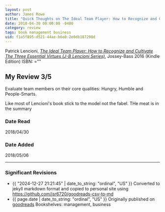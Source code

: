 ```yaml
---
layout: post
author: James Rowe
title: "Quick Thoughts on The Ideal Team Player: How to Recognize and Cultivate The Three Essential Virtues (J-B Lencioni Series)"
date: 2018-04-30 00:00:00 -0400
category: review
tags: book management business
uid: f1a5f895-d521-44ae-b6e0-2e0db187298d
---
```


Patrick Lencioni, *[The Ideal Team Player: How to Recognize and Cultivate The Three Essential Virtues (J-B Lencioni Series)](https://www.goodreads.com/book/show/28930640)*,  Jossey-Bass 2016 (Kindle Edition) ISBN: =""

## My Review 3/5

Evaluate team members on their core qualities: Hungry, Humble and People-Smarts.

Like most of Lencioni's book stick to the model not the fabel. THe meat is in the summary

### Date Read
2018/04/30

### Date Added
2018/05/06

---

### Significant Revisions

- {{ "2024-12-27 21:21:45" | date_to_string: "ordinal", "US" }} Converted to jekyll markdown format and copied to personal site using <https://github.com/jsr6720/goodreads-csv-to-md>
- {{ page.date | date_to_string: "ordinal", "US" }} Originally published on [goodreads](https://www.goodreads.com) Bookshelves: management, business